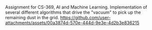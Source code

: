 Assignment for CS-369, AI and Machine Learning. Implementation of several different algorithms that drive the "vacuum" to pick up the remaining dust in the grid.
https://github.com/user-attachments/assets/00a3874d-570e-444d-9e3e-4d2b3e836215

